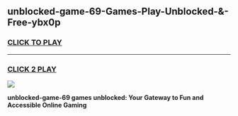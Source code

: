 
## unblocked-game-69-Games-Play-Unblocked-&-Free-ybx0p
<h3>
<a href="https://premium76.site?title=unblocked-game-69&ref=24A">CLICK TO PLAY</a></h3>
<hr>

<h3>
<a href="https://premium76.site?title=unblocked-game-69&ref=24A">CLICK 2 PLAY</a>
  
</h3>

<a href="https://premium76.site?title=unblocked-game-69&ref=24A"><img src="https://clearcache.store/games.png"></a>


**unblocked-game-69 games unblocked: Your Gateway to Fun and Accessible Online Gaming**
